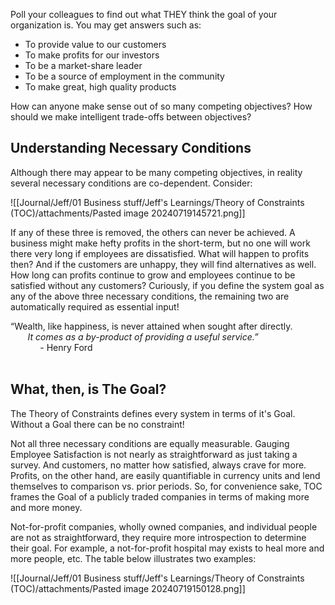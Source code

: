 Poll your colleagues to find out what THEY think the goal of your organization is. You may get answers such as:

- To provide value to our customers
- To make profits for our investors
- To be a market-share leader
- To be a source of employment in the community
- To make great, high quality products

How can anyone make sense out of so many competing objectives? How should we make intelligent trade-offs between objectives?

## Understanding Necessary Conditions  

Although there may appear to be many competing objectives, in reality several necessary conditions are co-dependent. Consider:

![[Journal/Jeff/01 Business stuff/Jeff's Learnings/Theory of Constraints (TOC)/attachments/Pasted image 20240719145721.png]]

If any of these three is removed, the others can never be achieved. A business might make hefty profits in the short-term, but no one will work there very long if employees are dissatisfied. What will happen to profits then? And if the customers are unhappy, they will find alternatives as well. How long can profits continue to grow and employees continue to be satisfied without any customers? Curiously, if you define the system goal as any of the above three necessary conditions, the remaining two are automatically required as essential input!  
  
  “Wealth, like happiness, is never attained when sought after directly.  
       _It comes as a by-product of providing a useful service.”_  
            - Henry Ford  
          
## What, then, is The Goal?  
The Theory of Constraints defines every system in terms of it's Goal. Without a Goal there can be no constraint!  
  
Not all three necessary conditions are equally measurable. Gauging Employee Satisfaction is not nearly as straightforward as just taking a survey. And customers, no matter how satisfied, always crave for more. Profits, on the other hand, are easily quantifiable in currency units and lend themselves to comparison vs. prior periods. So, for convenience sake, TOC frames the Goal of a publicly traded companies in terms of making more and more money.  
  
Not-for-profit companies, wholly owned companies, and individual people are not as straightforward, they require more introspection to determine their goal. For example, a not-for-profit hospital may exists to heal more and more people, etc. The table below illustrates two examples:

![[Journal/Jeff/01 Business stuff/Jeff's Learnings/Theory of Constraints (TOC)/attachments/Pasted image 20240719150128.png]]

